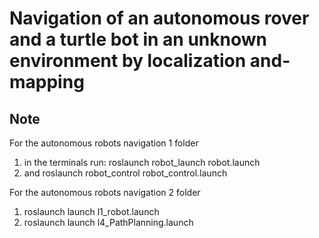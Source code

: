 # Navigation of an autonomous rover and a turtle bot in an unknown environment by localization and-mapping
## Note
For the autonomous robots navigation 1 folder
1. in the terminals run: roslaunch robot_launch robot.launch
2. and roslaunch robot_control robot_control.launch

For the autonomous robots navigation 2 folder
1. roslaunch launch l1_robot.launch
2. roslaunch launch l4_PathPlanning.launch
